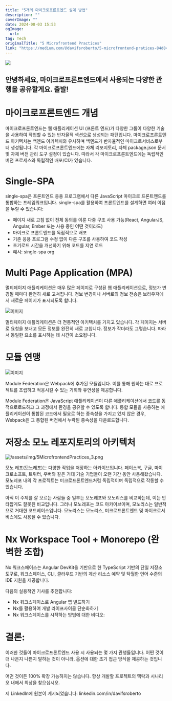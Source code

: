 ```yaml
---
title: "5개의 마이크로프론트엔드 설계 방법"
description: ""
coverImage: ""
date: 2024-08-03 15:53
ogImage: 
  url: 
tag: Tech
originalTitle: "5 Microfrontend Practices"
link: "https://medium.com/@davifsroberto/5-microfrontend-pratices-84d843958754"
---
```




<img src="/assets/img/5MicrofrontendPractices_0.png" />

## 안녕하세요, 마이크로프론트엔드에서 사용되는 다양한 관행을 공유할게요. 출발!

# 마이크로프론트엔드 개념

마이크로프론트엔드는 웹 애플리케이션 UI (프론트 엔드)가 다양한 그룹이 다양한 기술을 사용하여 작업할 수 있는 반자율적 섹션으로 생성되는 패턴입니다. 마이크로프론트엔드 아키텍처는 백엔드 아키텍처와 유사하며 백엔드가 반자율적인 마이크로서비스로부터 생성됩니다. 각 마이크로프론트엔드에는 자체 리포지토리, 자체 package.json 문서 및 자체 버전 관리 도구 설정이 있습니다. 따라서 각 마이크로프론트엔드에는 독립적인 버전 프로세스와 독립적인 배포/CI가 있습니다.

<div class="content-ad"></div>

# Single-SPA

single-spa은 프론트엔드 응용 프로그램에서 다른 JavaScript 마이크로 프론트엔드를 통합하는 프레임워크입니다. single-spa를 활용하여 프론트엔드를 설계하면 여러 이점을 누릴 수 있습니다:

- 페이지 새로 고침 없이 전체 동의를 이룬 다중 구조 사용 가능(React, AngularJS, Angular, Ember 또는 사용 중인 어떤 것이라도)
- 마이크로 프론트엔드를 독립적으로 배포
- 기존 응용 프로그램 수정 없이 다른 구조를 사용하여 코드 작성
- 초기로드 시간을 개선하기 위해 코드를 지연 로드
- 예시: single-spa org

# Multi Page Application (MPA)

<div class="content-ad"></div>

멀티페이지 애플리케이션은 매우 많은 페이지로 구성된 웹 애플리케이션으로, 정보가 변경될 때마다 완전히 새로 고쳐집니다. 정보 변경이나 서버로의 정보 전송은 브라우저에서 새로운 페이지가 표시되도록 합니다.

![이미지](/assets/img/5MicrofrontendPractices_1.png)

멀티페이지 애플리케이션은 더 전통적인 아키텍처를 가지고 있습니다. 각 페이지는 서버로 요청을 보내고 모든 정보를 완전히 새로 고칩니다. 정보가 작더라도 그렇습니다. 따라서 동일한 요소를 표시하는 데 시간이 소요됩니다.

# 모듈 연맹

<div class="content-ad"></div>

![이미지](/assets/img/5MicrofrontendPractices_2.png)

Module Federation은 Webpack에 추가된 모듈입니다. 이를 통해 원하는 대로 프로젝트를 조립하고 적응시킬 수 있는 기회와 유연성을 제공합니다.

Module Federation은 JavaScript 애플리케이션이 다른 애플리케이션에서 코드를 동적으로로드하고 그 과정에서 환경을 공유할 수 있도록 합니다. 통합 모듈을 사용하는 애플리케이션이 통합된 코드에서 필요로 하는 종속성을 가지고 있지 않은 경우, Webpack은 그 통합된 버전에서 누락된 종속성을 다운로드합니다.

# 저장소 모노 레포지토리의 아키텍처

<div class="content-ad"></div>

![/assets/img/5MicrofrontendPractices_3.png](/assets/img/5MicrofrontendPractices_3.png)

모노 레포(모노레포)는 다양한 작업을 저장하는 아카이브입니다. 페이스북, 구글, 마이크로소프트, 트위터, 우버와 같은 거대 기술 기업들이 오랜 기간 동안 사용해왔습니다. 모노레포 내의 각 프로젝트는 미크로프론트엔드처럼 독립적이며 독립적으로 작동할 수 있습니다.

아직 이 주제를 잘 모르는 사람들 중 일부는 모노레포와 모노리스를 비교하는데, 이는 안타깝게도 잘못된 비교입니다. 그러나 모노레포는 코드 아카이브이며, 모노리스는 일반적으로 거대한 코드베이스입니다. 모노리스는 모노리스, 미크로프론트엔드 및 마이크로서비스에도 사용될 수 있습니다.

# Nx Workspace Tool + Monorepo (완벽한 조합)

<div class="content-ad"></div>

Nx 워크스페이스는 Angular DevKit을 기반으로 한 TypeScript 기반의 단일 저장소 도구로, 워크스페이스, CLI, 클라우드 기반의 계산 리소스 예약 및 탁월한 언어 수준의 IDE 지원을 제공합니다.

다음의 실용적인 기사를 추천합니다:

- Nx 워크스페이스로 Angular 앱 빌드하기
- Nx를 활용하여 개발 라이프사이클 단순화하기
- Nx 워크스페이스를 시작하는 방법에 대한 비디오:

# 결론:

<div class="content-ad"></div>

이러한 것들이 마이크로프론트엔드 사용 시 사용되는 몇 가지 관행들입니다. 어떤 것이 더 나은지 나쁜지 말하는 것이 아니라, 옵션에 대한 초기 접근 방식을 제공하는 것입니다.

어떤 것이든 100% 확장 가능하지는 않습니다. 항상 개발할 프로젝트의 맥락과 시나리오 내에서 최상을 찾으십시오.

제 LinkedIn에 원본이 게시되었습니다: linkedin.com/in/davifsroberto

